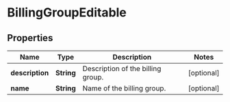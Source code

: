 

# BillingGroupEditable


## Properties

Name | Type | Description | Notes
------------ | ------------- | ------------- | -------------
**description** | **String** | Description of the billing group. |  [optional]
**name** | **String** | Name of the billing group. |  [optional]



